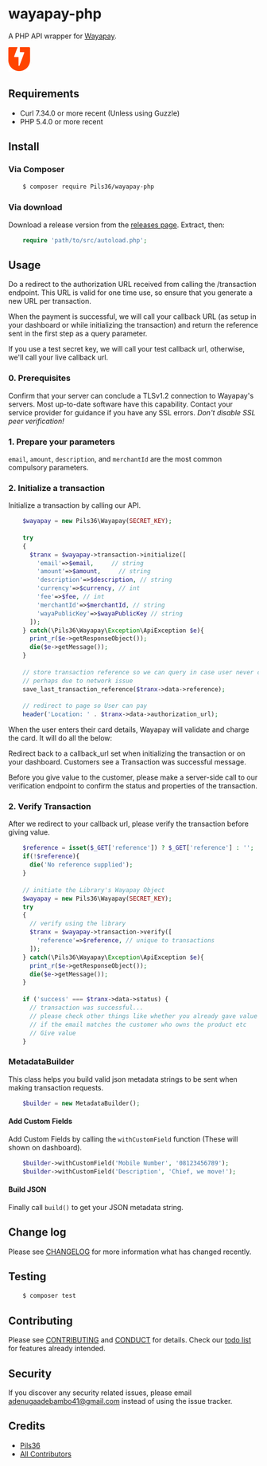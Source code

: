 # wayapay-php


A PHP API wrapper for [Wayapay](https://wayapay.ng/).

[![Wayapay](img/wayapay.png?raw=true "Wayapay")](https://wayapay.ng/)

## Requirements
- Curl 7.34.0 or more recent (Unless using Guzzle)
- PHP 5.4.0 or more recent

## Install

### Via Composer

``` bash
    $ composer require Pils36/wayapay-php
```

### Via download

Download a release version from the [releases page](https://github.com/Pils36/wayapay-php/releases).
Extract, then:
``` php
    require 'path/to/src/autoload.php';
```

## Usage

Do a redirect to the authorization URL received from calling the /transaction endpoint. This URL is valid for one time use, so ensure that you generate a new URL per transaction.

When the payment is successful, we will call your callback URL (as setup in your dashboard or while initializing the transaction) and return the reference sent in the first step as a query parameter.

If you use a test secret key, we will call your test callback url, otherwise, we'll call your live callback url.

### 0. Prerequisites
Confirm that your server can conclude a TLSv1.2 connection to Wayapay's servers. Most up-to-date software have this capability. Contact your service provider for guidance if you have any SSL errors.
*Don't disable SSL peer verification!*

### 1. Prepare your parameters
`email`, `amount`, `description`, and `merchantId` are the most common compulsory parameters.

### 2. Initialize a transaction
Initialize a transaction by calling our API.

```php
    $wayapay = new Pils36\Wayapay(SECRET_KEY);
    
    try
    {
      $tranx = $wayapay->transaction->initialize([
        'email'=>$email,     // string   
        'amount'=>$amount,     // string   
        'description'=>$description, // string
        'currency'=>$currency, // int
        'fee'=>$fee, // int
        'merchantId'=>$merchantId, // string
        'wayaPublicKey'=>$wayaPublicKey // string
      ]);
    } catch(\Pils36\Wayapay\Exception\ApiException $e){
      print_r($e->getResponseObject());
      die($e->getMessage());
    }

    // store transaction reference so we can query in case user never comes back
    // perhaps due to network issue
    save_last_transaction_reference($tranx->data->reference);

    // redirect to page so User can pay
    header('Location: ' . $tranx->data->authorization_url);
```

When the user enters their card details, Wayapay will validate and charge the card. It will do all the below:

Redirect back to a callback_url set when initializing the transaction or on your dashboard. Customers see a Transaction was successful message.


Before you give value to the customer, please make a server-side call to our verification endpoint to confirm the status and properties of the transaction.


### 2. Verify Transaction
After we redirect to your callback url, please verify the transaction before giving value.

```php
    $reference = isset($_GET['reference']) ? $_GET['reference'] : '';
    if(!$reference){
      die('No reference supplied');
    }

    // initiate the Library's Wayapay Object
    $wayapay = new Pils36\Wayapay(SECRET_KEY);
    try
    {
      // verify using the library
      $tranx = $wayapay->transaction->verify([
        'reference'=>$reference, // unique to transactions
      ]);
    } catch(\Pils36\Wayapay\Exception\ApiException $e){
      print_r($e->getResponseObject());
      die($e->getMessage());
    }

    if ('success' === $tranx->data->status) {
      // transaction was successful...
      // please check other things like whether you already gave value for this ref
      // if the email matches the customer who owns the product etc
      // Give value
    }
```

### MetadataBuilder

This class helps you build valid json metadata strings to be sent when making transaction requests.
```php
    $builder = new MetadataBuilder();
```


#### Add Custom Fields

Add Custom Fields by calling the `withCustomField` function (These will shown on dashboard).

```php
    $builder->withCustomField('Mobile Number', '08123456789');
    $builder->withCustomField('Description', 'Chief, we move!');
```

#### Build JSON

Finally call `build()` to get your JSON metadata string.


## Change log

Please see [CHANGELOG](CHANGELOG.md) for more information what has changed recently.

## Testing

``` bash
    $ composer test
```

## Contributing

Please see [CONTRIBUTING](.github/CONTRIBUTING.md) and [CONDUCT](.github/CONDUCT.md) for details. Check our [todo list](TODO.md) for features already intended.

## Security

If you discover any security related issues, please email adenugaadebambo41@gmail.com instead of using the issue tracker.

## Credits

- [Pils36][link-author]
- [All Contributors][link-contributors]


[link-author]: https://github.com/Pils36
[link-contributors]: ../../contributors
